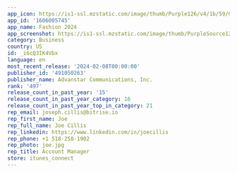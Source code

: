 ```yaml
---
app_icon: https://is1-ssl.mzstatic.com/image/thumb/Purple126/v4/1b/59/0f/1b590fa7-a825-a262-c752-481d129cf0c3/AppIcon-0-1x_U007emarketing-0-10-0-85-220.png/1024x1024bb.png
app_id: '1606005745'
app_name: Fashion 2024
app_screenshot: https://is1-ssl.mzstatic.com/image/thumb/PurpleSource126/v4/d0/88/4d/d0884d18-fe6b-95ec-4193-5f9468702fc9/5c37aac8-574f-452a-a736-9cf9a4e5236f_Simulator_Screen_Shot_-_iPhone_12_Pro_Max_-_2023-02-09_at_16.04.18.png/1284x2778bb.png
category: Business
country: US
id: _i6cQ3IK4Vbx
language: en
most_recent_release: '2024-02-08T00:00:00'
publisher_id: '491050263'
publisher_name: Advanstar Communications, Inc.
rank: '497'
release_count_in_past_year: '15'
release_count_in_past_year_category: 16
release_count_in_past_year_top_in_category: 21
rep_email: joseph.cillis@bitrise.io
rep_first_name: Joe
rep_full_name: Joe Cillis
rep_linkedin: https://www.linkedin.com/in/joecillis
rep_phone: +1 518-258-1902
rep_photo: joe.jpg
rep_title: Account Manager
store: itunes_connect
---
```

